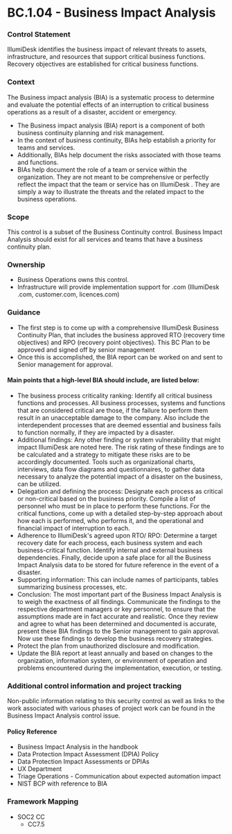 # BC.1.04 - Business Impact Analysis



### Control Statement

IllumiDesk identifies the business impact of relevant threats to assets, infrastructure, and resources that support critical business functions. Recovery objectives are established for critical business functions.

###  Context

The Business impact analysis \(BIA\) is a systematic process to determine and evaluate the potential effects of an interruption to critical business operations as a result of a disaster, accident or emergency.

* The Business impact analysis \(BIA\) report is a component of both business continuity planning and risk management.
* In the context of business continuity, BIAs help establish a priority for teams and services.
* Additionally, BIAs help document the risks associated with those teams and functions.
* BIAs help document the role of a team or service within the organization. They are not meant to be comprehensive or perfectly reflect the impact that the team or service has on IllumiDesk . They are simply a way to illustrate the threats and the related impact to the business operations.

###  Scope

This control is a subset of the Business Continuity control. Business Impact Analysis should exist for all services and teams that have a business continuity plan.

###  Ownership

* Business Operations owns this control.
* Infrastructure will provide implementation support for .com \(IllumiDesk .com, customer.com, licences.com\)

###  Guidance

* The first step is to come up with a comprehensive IllumiDesk Business Continuity Plan, that includes the business approved RTO \(recovery time objectives\) and RPO \(recovery point objectives\). This BC Plan to be approved and signed off by senior management
* Once this is accomplished, the BIA report can be worked on and sent to Senior management for approval.

####  Main points that a high-level BIA should include, are listed below:

* The business process criticality ranking: Identify all critical business functions and processes. All business processes, systems and functions that are considered critical are those, if the failure to perform them result in an unacceptable damage to the company. Also include the interdependent processes that are deemed essential and business fails to function normally, if they are impacted by a disaster.
* Additional findings: Any other finding or system vulnerability that might impact IllumiDesk are noted here. The risk rating of these findings are to be calculated and a strategy to mitigate these risks are to be accordingly documented. Tools such as organizational charts, interviews, data flow diagrams and questionnaires, to gather data necessary to analyze the potential impact of a disaster on the business, can be utilized.
* Delegation and defining the process: Designate each process as critical or non-critical based on the business priority. Compile a list of personnel who must be in place to perform these functions. For the critical functions, come up with a detailed step-by-step approach about how each is performed, who performs it, and the operational and financial impact of interruption to each.
* Adherence to IllumiDesk's agreed upon RTO/ RPO: Determine a target recovery date for each process, each business system and each business-critical function. Identify internal and external business dependencies. Finally, decide upon a safe place for all the Business Impact Analysis data to be stored for future reference in the event of a disaster.
* Supporting information: This can include names of participants, tables summarizing business processes, etc.
* Conclusion: The most important part of the Business Impact Analysis is to weigh the exactness of all findings. Communicate the findings to the respective department managers or key personnel, to ensure that the assumptions made are in fact accurate and realistic. Once they review and agree to what has been determined and documented is accurate, present these BIA findings to the Senior management to gain approval. Now use these findings to develop the business recovery strategies.
* Protect the plan from unauthorized disclosure and modification.
* Update the BIA report at least annually and based on changes to the organization, information system, or environment of operation and problems encountered during the implementation, execution, or testing.

###  Additional control information and project tracking

Non-public information relating to this security control as well as links to the work associated with various phases of project work can be found in the Business Impact Analysis control issue.

####  Policy Reference

* Business Impact Analysis in the handbook
* Data Protection Impact Assessment \(DPIA\) Policy
* Data Protection Impact Assessments or DPIAs
* UX Department
* Triage Operations - Communication about expected automation impact
* NIST BCP with reference to BIA

###  Framework Mapping

* SOC2 CC
  * CC7.5

